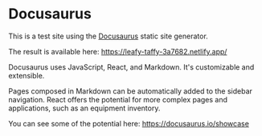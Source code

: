 # Docusaurus

This is a test site using the [Docusaurus](https://docusaurus.io/) static site generator.

The result is available here: https://leafy-taffy-3a7682.netlify.app/

Docusaurus uses JavaScript, React, and Markdown. It's customizable and extensible. 

Pages composed in Markdown can be automatically added to the sidebar navigation. React offers the potential for more complex pages and applications, such as an equipment inventory.

You can see some of the potential here: https://docusaurus.io/showcase